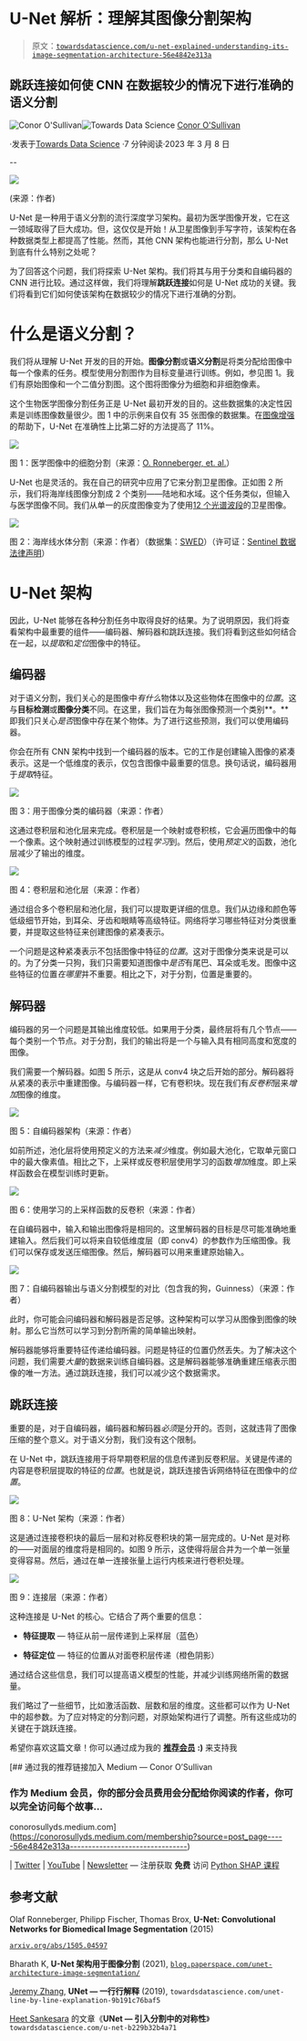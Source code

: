 # U-Net 解析：理解其图像分割架构

> 原文：[`towardsdatascience.com/u-net-explained-understanding-its-image-segmentation-architecture-56e4842e313a`](https://towardsdatascience.com/u-net-explained-understanding-its-image-segmentation-architecture-56e4842e313a)

## 跳跃连接如何使 CNN 在数据较少的情况下进行准确的语义分割

[](https://conorosullyds.medium.com/?source=post_page-----56e4842e313a--------------------------------)![Conor O'Sullivan](https://conorosullyds.medium.com/?source=post_page-----56e4842e313a--------------------------------)[](https://towardsdatascience.com/?source=post_page-----56e4842e313a--------------------------------)![Towards Data Science](https://towardsdatascience.com/?source=post_page-----56e4842e313a--------------------------------) [Conor O'Sullivan](https://conorosullyds.medium.com/?source=post_page-----56e4842e313a--------------------------------)

·发表于[Towards Data Science](https://towardsdatascience.com/?source=post_page-----56e4842e313a--------------------------------) ·7 分钟阅读·2023 年 3 月 8 日

--

![](img/a5de3c10ab618dd3835101b13560d988.png)

(来源：作者)

U-Net 是一种用于语义分割的流行深度学习架构。最初为医学图像开发，它在这一领域取得了巨大成功。但，这仅仅是开始！从卫星图像到手写字符，该架构在各种数据类型上都提高了性能。然而，其他 CNN 架构也能进行分割，那么 U-Net 到底有什么特别之处呢？

为了回答这个问题，我们将探索 U-Net 架构。我们将其与用于分类和自编码器的 CNN 进行比较。通过这样做，我们将理解**跳跃连接**如何是 U-Net 成功的关键。我们将看到它们如何使该架构在数据较少的情况下进行准确的分割。

# 什么是语义分割？

我们将从理解 U-Net 开发的目的开始。**图像分割**或**语义分割**是将类分配给图像中每一个像素的任务。模型使用分割图作为目标变量进行训练。例如，参见图 1。我们有原始图像和一个二值分割图。这个图将图像分为细胞和非细胞像素。

这个生物医学图像分割任务正是 U-Net 最初开发的目的。这些数据集的决定性因素是训练图像数量很少。图 1 中的示例来自仅有 35 张图像的数据集。在[图像增强](https://medium.com/towards-data-science/augmenting-images-for-deep-learning-3f1ea92a891c)的帮助下，U-Net 在准确性上比第二好的方法提高了 11%。

![](img/620daaec32d9785328282ca1e7fd4dbc.png)

图 1：医学图像中的细胞分割（来源：[O. Ronneberger, et. al.](https://arxiv.org/abs/1505.04597)）

U-Net 也是灵活的。我在自己的研究中应用了它来分割卫星图像。正如图 2 所示，我们将海岸线图像分割成 2 个类别——陆地和水域。这个任务类似，但输入与医学图像不同。我们从单一的灰度图像变为了使用[12 个光谱波段](https://en.wikipedia.org/wiki/Sentinel-2)的卫星图像。

![](img/04c2168be53a0cc4c59d88eabad64b24.png)

图 2：海岸线水体分割（来源：作者）（数据集：[SWED](https://openmldata.ukho.gov.uk/)）（许可证：[Sentinel 数据法律声明](https://sentinel.esa.int/documents/247904/690755/Sentinel_Data_Legal_Notice)）

# U-Net 架构

因此，U-Net 能够在各种分割任务中取得良好的结果。为了说明原因，我们将查看架构中最重要的组件——编码器、解码器和跳跃连接。我们将看到这些如何结合在一起，以*提取*和*定位*图像中的特征。

## 编码器

对于语义分割，我们关心的是图像中*有什么*物体以及这些物体在图像中的*位置*。这与**目标检测**或**图像分类**不同。在这里，我们旨在为每张图像预测一个类别**。** 即我们只关心*是否*图像中存在某个物体。为了进行这些预测，我们可以使用编码器。

你会在所有 CNN 架构中找到一个编码器的版本。它的工作是创建输入图像的紧凑表示。这是一个低维度的表示，仅包含图像中最重要的信息。换句话说，编码器用于*提取*特征。

![](img/9e8a48c86c2f2834ebe54fa998e7230a.png)

图 3：用于图像分类的编码器（来源：作者）

这通过卷积层和池化层来完成。卷积层是一个映射或卷积核，它会遍历图像中的每一个像素。这个映射通过训练模型的过程*学习*到。然后，使用*预定义*的函数，池化层减少了输出的维度。

![](img/ee2b4e262168146fd54dc4da5361864a.png)

图 4：卷积层和池化层（来源：作者）

通过组合多个卷积层和池化层，我们可以提取更详细的信息。我们从边缘和颜色等低级细节开始，到耳朵、牙齿和眼睛等高级特征。网络将学习哪些特征对分类很重要，并提取这些特征来创建图像的紧凑表示。

一个问题是这种紧凑表示不包括图像中特征的*位置*。这对于图像分类来说是可以的。为了分类一只狗，我们只需要知道图像中*是否*有尾巴、耳朵或毛发。图像中这些特征的位置*在哪里*并不重要。相比之下，对于分割，位置是重要的。

## 解码器

编码器的另一个问题是其输出维度较低。如果用于分类，最终层将有几个节点——每个类别一个节点。对于分割，我们的输出将是一个与输入具有相同高度和宽度的图像。

我们需要一个解码器。如图 5 所示，这是从 conv4 块之后开始的部分。解码器将从紧凑的表示中重建图像。与编码器一样，它有卷积块。现在我们有*反卷积*层来*增加*图像的维度。

![](img/4fd0297aade98e9aba620d125f6bf454.png)

图 5：自编码器架构（来源：作者）

如前所述，池化层将使用预定义的方法来*减少*维度。例如最大池化，它取单元窗口中的最大像素值。相比之下，上采样或反卷积层使用学习的函数*增加*维度。即上采样函数会在模型训练时更新。

![](img/a6932429ccb1d9d455b348500b70b498.png)

图 6：使用学习的上采样函数的反卷积（来源：作者）

在自编码器中，输入和输出图像将是相同的。这里解码器的目标是尽可能准确地重建输入。然后我们可以将来自较低维度层（即 conv4）的参数作为压缩图像。我们可以保存或发送压缩图像。然后，解码器可以用来重建原始输入。

![](img/40346be7d8eaa403096072b969505155.png)

图 7：自编码器输出与语义分割模型的对比（包含我的狗，Guinness）（来源：作者）

此时，你可能会问编码器和解码器是否足够。这种架构可以学习从图像到图像的映射。那么它当然可以学习到分割所需的简单输出映射。

解码器能够将重要特征传递给编码器。问题是特征的位置仍然丢失。为了解决这个问题，我们需要*大量*的数据来训练自编码器。这是解码器能够准确重建压缩表示图像的唯一方法。通过跳跃连接，我们可以减少这个数据需求。

## 跳跃连接

重要的是，对于自编码器，编码器和解码器*必须*是分开的。否则，这就违背了图像压缩的整个意义。对于语义分割，我们没有这个限制。

在 U-Net 中，跳跃连接用于将早期卷积层的信息传递到反卷积层。关键是传递的内容是卷积层提取的特征的*位置*。也就是说，跳跃连接告诉网络特征在图像中的*位置*。

![](img/e6708ff54fe4b095e45b60765a9cc159.png)

图 8：U-Net 架构（来源：作者）

这是通过连接卷积块的最后一层和对称反卷积块的第一层完成的。U-Net 是对称的——对面层的维度将是相同的。如图 9 所示，这使得将层合并为一个单一张量变得容易。然后，通过在单一连接张量上运行内核来进行卷积处理。

![](img/5e4d0a23415ddf968821d402f266b0db.png)

图 9：连接层（来源：作者）

这种连接是 U-Net 的核心。它结合了两个重要的信息：

+   **特征提取** — 特征从前一层传递到上采样层（蓝色）

+   **特征定位** — 特征的位置从对面卷积层传递（橙色阴影）

通过结合这些信息，我们可以提高语义模型的性能，并减少训练网络所需的数据量。

我们略过了一些细节，比如激活函数、层数和层的维度。这些都可以作为 U-Net 中的超参数。为了应对特定的分割问题，对原始架构进行了调整。所有这些成功的关键在于跳跃连接。

希望你喜欢这篇文章！你可以通过成为我的 [**推荐会员**](https://conorosullyds.medium.com/membership) **:)** 来支持我

[](https://conorosullyds.medium.com/membership?source=post_page-----56e4842e313a--------------------------------) [## 通过我的推荐链接加入 Medium — Conor O’Sullivan

### 作为 Medium 会员，你的部分会员费用会分配给你阅读的作者，你可以完全访问每个故事…

conorosullyds.medium.com](https://conorosullyds.medium.com/membership?source=post_page-----56e4842e313a--------------------------------)

| [Twitter](https://twitter.com/conorosullyDS) | [YouTube](https://www.youtube.com/channel/UChsoWqJbEjBwrn00Zvghi4w) | [Newsletter](https://mailchi.mp/aa82a5ce1dc0/signup) — 注册获取 **免费** 访问 [Python SHAP 课程](https://adataodyssey.com/courses/shap-with-python/)

## 参考文献

Olaf Ronneberger, Philipp Fischer, Thomas Brox, **U-Net: Convolutional Networks for Biomedical Image Segmentation** (2015)

[`arxiv.org/abs/1505.04597`](https://arxiv.org/abs/1505.04597)

Bharath K, **U-Net 架构用于图像分割** (2021), [`blog.paperspace.com/unet-architecture-image-segmentation/`](https://blog.paperspace.com/unet-architecture-image-segmentation/)

[Jeremy Zhang](https://medium.com/u/f37783fc8c26?source=post_page-----56e4842e313a--------------------------------), **UNet — 一行行解释** (2019), `towardsdatascience.com/unet-line-by-line-explanation-9b191c76baf5`

[Heet Sankesara](https://medium.com/u/9266f4b8f4c4?source=post_page-----56e4842e313a--------------------------------) 的文章《**UNet — 引入分割中的对称性**》 `towardsdatascience.com/u-net-b229b32b4a71`

